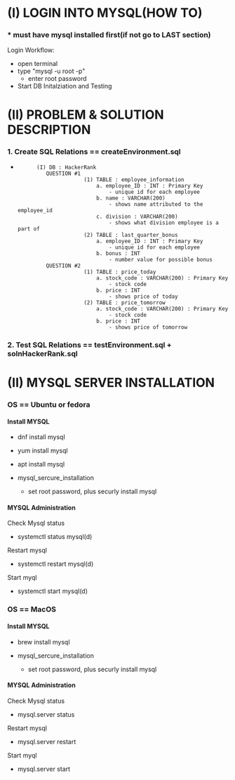 # (I) LOGIN INTO MYSQL(HOW TO)
### * must have mysql installed first(if not go to LAST section)
Login Workflow:

- open terminal
- type "mysql -u root -p" 
    - enter root password
- Start DB Initalziation and Testing


# (II) PROBLEM & SOLUTION DESCRIPTION
### 1.  Create SQL Relations == createEnvironment.sql
-           (I) DB : HackerRank
               QUESTION #1
                           (1) TABLE : employee_information
                               a. employee_ID : INT : Primary Key
                                   - unique id for each employee
                               b. name : VARCHAR(200)
                                   - shows name attributed to the employee_id
                               c. division : VARCHAR(200)
                                   - shows what division employee is a part of
                           (2) TABLE : last_quarter_bonus
                               a. employee_ID : INT : Primary Key
                                   - unique id for each employee
                               b. bonus : INT
                                   - number value for possible bonus
               QUESTION #2
                           (1) TABLE : price_today
                               a. stock_code : VARCHAR(200) : Primary Key
                                   - stock code
                               b. price : INT
                                   - shows price of today
                           (2) TABLE : price_tomorrow
                               a. stock_code : VARCHAR(200) : Primary Key
                                   - stock code
                               b. price : INT
                                   - shows price of tomorrow
### 2. Test SQL Relations == testEnvironment.sql + solnHackerRank.sql


# (II) MYSQL SERVER INSTALLATION

### OS == Ubuntu or fedora
#### Install MYSQL
- dnf install mysql
- yum install mysql
- apt install mysql

- mysql_sercure_installation
    - set root password, plus securly install mysql

#### MYSQL Administration
Check Mysql status
- systemctl status mysql(d)

Restart mysql
- systemctl restart mysql(d)

Start myql
- systemctl start mysql(d)

### OS == MacOS
#### Install MYSQL
- brew install mysql

- mysql_sercure_installation
   - set root password, plus securly install mysql

#### MYSQL Administration
Check Mysql status
- mysql.server status

Restart mysql
- mysql.server restart

Start myql
- mysql.server start

